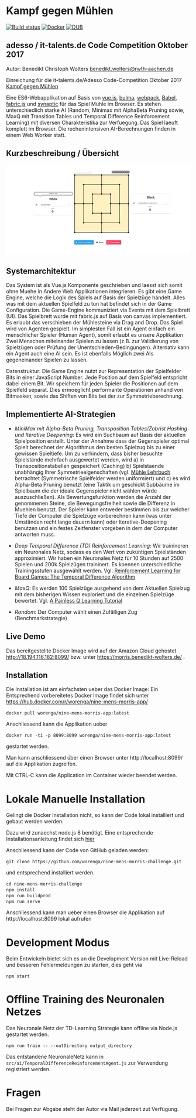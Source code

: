 # Kampf gegen Mühlen
[![Build status][travis-image]][travis-url]
[![Docker][docker-image]][docker-url]
[![DUB](https://img.shields.io/dub/l/vibe-d.svg)]()

[docker-image]: https://img.shields.io/docker/pulls/worenga/nine-mens-morris-app.svg
[docker-url]: https://hub.docker.com/r/worenga/nine-mens-morris-app/

[travis-image]: https://travis-ci.org/worenga/nine-mens-morris-challenge.svg?branch=master&style=flat-square
[travis-url]: https://travis-ci.org/worenga/nine-mens-morris-challenge

## adesso / it-talents.de Code Competition Oktober 2017
Autor: Benedikt Christoph Wolters <benedikt.wolters@rwth-aachen.de>

Einreichung für die it-talents.de/Adesso Code-Competition Oktober 2017 [Kampf gegen Mühlen](https://www.it-talents.de/foerderung/code-competition/code-competition-02-2017)

Eine ES6-Webapplikation auf Basis von [vue.js](https://vuejs.org/), [bulma](https://bulma.io), [webpack](https://github.com/webpack/webpack), [Babel](https://babeljs.io/), [fabric.js](http://fabricjs.com/) und [synaptic](https://github.com/cazala/synaptic/) für das Spiel Mühle im Browser. Es stehen unterschiedlich starke AI (Random, Minimax mit AlphaBeta Pruning sowie, MaxQ mit Transition Tables und Temporal Difference Reinforcement Learning) mit diversen Charakteristika zur Verfuegung. Das Spiel laeuft komplett im Browser. Die rechenintensiven AI-Berechnungen finden in einem Web Worker statt.


## Kurzbeschreibung / Übersicht

![Screenshot](https://raw.githubusercontent.com/worenga/nine-mens-morris-challenge/master/screencapture.png)


## Systemarchitektur

Das System ist als Vue.js Komponente geschrieben und laesst sich somit ohne Muehe in Andere Web Applikationen integrieren.
Es gibt eine Game Engine, welche die Logik des Spiels auf Basis der Spielzüge händelt. Alles was mit dem aktuellen Spielfeld zu tun hat befindet sich in der Game Configuration.
Die Game-Engine kommuniziert via Events mit dem Spielbrett (UI). Das Spielbrett wurde mit fabric.js auf Basis von canvas implementiert. Es erlaubt das verschieben der Mühlesteine via Drag and Drop.
Das Spiel wird von Agenten gespielt. Im simplesten Fall ist ein Agent einfach ein menschlicher Spieler (Human Agent), somit erlaubt es unsere Applikation Zwei Menschen miteinander Spielen zu lassen (z.B. zur Validierung von Spielzügen oder Prüfung der Unentschieden-Bedingungen). Alternativ kann ein Agent auch eine AI sein. Es ist ebenfalls Möglich zwei AIs gegeneinander Spielen zu lassen.

Datenstruktur:
Die Game Engine nutzt zur Representation der Spielfelder Bits in einer JavaScript Number.
Jede Position auf dem Spielfeld entspricht dabei einem Bit. Wir speichern für jeden Spieler die Positionen auf dem Spielfeld separat. Dies ermoeglicht performante Operationen anhand von Bitmasken, sowie das Shiften von Bits bei der zur Symmetrieberechnung.

## Implementierte AI-Strategien

* *MiniMax mit Alpha-Beta Pruning, Transposition Tables/Zobrist Hashing und Iterative Deepening*:
  Es wird ein Suchbaum auf Basis der aktuellen Spielposition erstellt. Unter der Annahme dass der Gegenspieler optimal Spielt   berechnet der Algorithmus den besten Spielzug bis zu einer gewissen Spieltiefe.
  Um zu verhindern, dass bisher besuchte Spielstände mehrfach ausgewertet werden, wird a) in Transpositionstabellen gespeichert (Caching) b) Spielstaende unabhängig Ihrer Symmetrieeigenschaften (vgl. [Mühle Lehrbuch](http://muehlespieler.de/download/muehle_lehrbuch.pdf) betrachtet (Symmetrische Spielfelder werden uniformiert) und c) es wird Alpha-Beta Pruning benutzt (eine Taktik um geschickt Subbäume im Spielbaum die der ideale Gegenspieler nicht wählen würde auszuschließen). Als Bewertungsfunktion werden die Anzahl der genommenen Steine, die Bewegungsfreiheit sowie die Differenz in Muehlen benutzt.
  Der Spieler kann entweder bestimmen bis zur welcher Tiefe der Computer die Spielzüge vorberechnen kann (was unter Umständen recht lange dauern kann) oder Iterative-Deepening benutzen und ein festes Zeitfenster vorgeben in dem der Computer antworten muss.

* *Deep Temporal Difference (TD) Reinforcement Learning*:
  Wir trainineren ein Neuronales Netz, sodass es den Wert von zuküntigen Spielständen approximiert.
  Wir haben ein Neuronales Netz für 10 Stunden auf 2500 Spielen und 200k Spielzügen traininert.
  Es koennen unterschiedliche Trainingsstufen ausgewählt werden.
  Vgl. [Reinforcement Learning for Board Games:
The Temporal Difference Algorithm](http://www.gm.fh-koeln.de/ciopwebpub/Kone15c.d/TR-TDgame_EN.pdf)

* *MaxQ*:
  Es werden 100 Spielzüge ausgehend von dem Aktuellen Spielzug mit dem bisherigen Wissen exploriert und die einzelnen 
  Spielzüge bewertet. Vgl. [A Painless Q Learning Tutorial](http://mnemstudio.org/path-finding-q-learning-tutorial.htm)

* *Random*:
  Der Computer wählt einen Zufälligen Zug (Benchmarkstrategie)


## Live Demo

Das bereitgestellte Docker Image wird auf der Amazon Cloud gehostet http://18.194.116.182:8099/ bzw. unter
https://morris.benedikt-wolters.de/ .


## Installation

Die Installation ist am einfachsten ueber das Docker Image:
Ein Entsprechend vorbereitetes Docker Image findet sich unter https://hub.docker.com/r/worenga/nine-mens-morris-app/

```
docker pull worenga/nine-mens-morris-app:latest
```

Anschliessend kann die Applikation ueber
```
docker run -ti -p 8099:8099 worenga/nine-mens-morris-app:latest
```

gestartet werden.

Man kann anschliessend über einen Browser unter http://localhost:8099/ auf die Applikation zugreifen.

Mit CTRL-C kann die Application im Container wieder beendet werden.


# Lokale Manuelle Installation

Gelingt die Docker Installation nicht, so kann der Code lokal installiert und gebaut werden werden.


Dazu wird zunaechst node.js 8 benötigt. Eine entsprechende Installationsanleitung findet sich [hier](https://nodejs.org/en/download/package-manager/)

Anschliessend kann der Code von GitHub geladen werden:
```
git clone https://github.com/worenga/nine-mens-morris-challenge.git
```
und entsprechend installiert werden. 

```
cd nine-mens-morris-challenge
npm install
npm run buildprod
npm run serve
```

Anschliessend kann man ueber einen Browser die Applikation auf http://localhost:8099 lokal aufrufen


# Development Modus

Beim Entwickeln bietet sich es an die Development Version mit Live-Reload und besseren Fehlermeldungen zu starten, dies geht via

```
npm start
```

# Offline Training des Neuronalen Netzes
Das Neuronale Netz der TD-Learning Strategie kann offline via Node.js gestartet werden.
```
npm run train -- --outDirectory output_directory
```
Das entstandene NeuronaleNetz kann in `src/ai/TemporalDifferenceReinforcementAgent.js` zur Verwendung registriert werden.

# Fragen
Bei Fragen zur Abgabe steht der Autor via Mail jederzeit zut Verfügung.
